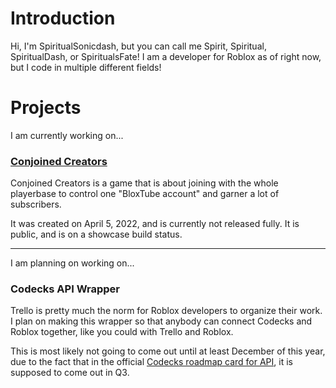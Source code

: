 # Introduction

Hi, I'm SpiritualSonicdash, but you can call me Spirit, Spiritual, SpiritualDash, or SpiritualsFate!
I am a developer for Roblox as of right now, but I code in multiple different fields!

# Projects

I am currently working on...

### [Conjoined Creators](https://web.roblox.com/games/9287236335/Conjoined-Creators)

Conjoined Creators is a game that is about joining with the whole playerbase to control one "BloxTube account" and garner
a lot of subscribers.

It was created on April 5, 2022, and is currently not released fully. It is public, and is on a showcase build status.

---

I am planning on working on...

### Codecks API Wrapper

Trello is pretty much the norm for Roblox developers to organize their work. I plan on making this wrapper so that
anybody can connect Codecks and Roblox together, like you could with Trello and Roblox. 

This is most likely not going to come out until at least December of this year, due to the fact that 
in the official [Codecks roadmap card for API](https://open.codecks.io/codecks-roadmap/decks/2567-roadmap-major-features/card/1awz-api-docs), it is supposed to come out in Q3.

<!---
SpiritualDash/SpiritualDash is a ✨ special ✨ repository because its `README.md` (this file) appears on your GitHub profile.
You can click the Preview link to take a look at your changes.
--->
